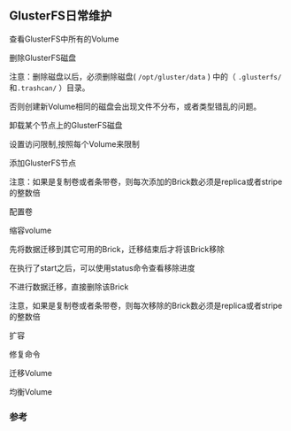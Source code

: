 ## GlusterFS日常维护

查看GlusterFS中所有的Volume

删除GlusterFS磁盘

注意：删除磁盘以后，必须删除磁盘\( `/opt/gluster/data` \) 中的（ `.glusterfs/` 和`.trashcan/` ）目录。

否则创建新Volume相同的磁盘会出现文件不分布，或者类型错乱的问题。

卸载某个节点上的GlusterFS磁盘

设置访问限制,按照每个Volume来限制

添加GlusterFS节点

注意：如果是复制卷或者条带卷，则每次添加的Brick数必须是replica或者stripe的整数倍

配置卷

缩容volume

先将数据迁移到其它可用的Brick，迁移结束后才将该Brick移除

在执行了start之后，可以使用status命令查看移除进度

不进行数据迁移，直接删除该Brick

注意，如果是复制卷或者条带卷，则每次移除的Brick数必须是replica或者stripe的整数倍

扩容

修复命令

迁移Volume

均衡Volume

### 参考



